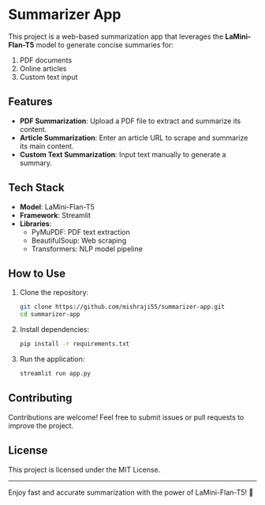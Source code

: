 # Summarizer App  

This project is a web-based summarization app that leverages the **LaMini-Flan-T5** model to generate concise summaries for:  
1. PDF documents  
2. Online articles  
3. Custom text input  

## Features  
- **PDF Summarization**: Upload a PDF file to extract and summarize its content.  
- **Article Summarization**: Enter an article URL to scrape and summarize its main content.  
- **Custom Text Summarization**: Input text manually to generate a summary.  

## Tech Stack  
- **Model**: LaMini-Flan-T5  
- **Framework**: Streamlit  
- **Libraries**:  
  - PyMuPDF: PDF text extraction  
  - BeautifulSoup: Web scraping  
  - Transformers: NLP model pipeline  

## How to Use  
1. Clone the repository:  
   ```bash
   git clone https://github.com/mishraji55/summarizer-app.git
   cd summarizer-app
   ```  
2. Install dependencies:  
   ```bash
   pip install -r requirements.txt
   ```  
3. Run the application:  
   ```bash
   streamlit run app.py
   ```  

## Contributing  
Contributions are welcome! Feel free to submit issues or pull requests to improve the project.  

## License  
This project is licensed under the MIT License.  

---  
Enjoy fast and accurate summarization with the power of LaMini-Flan-T5! 🚀  
